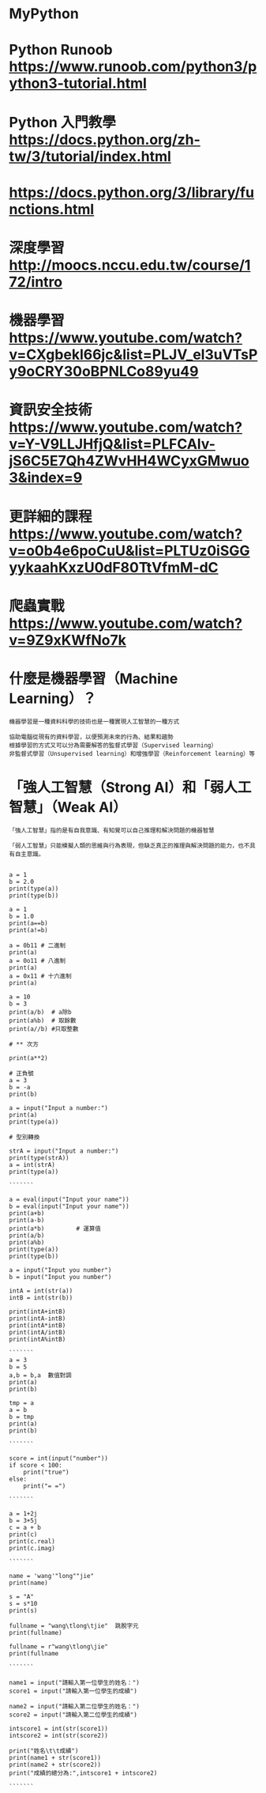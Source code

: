 # MyPython


# Python Runoob https://www.runoob.com/python3/python3-tutorial.html
# Python 入門教學  https://docs.python.org/zh-tw/3/tutorial/index.html
# https://docs.python.org/3/library/functions.html

# 深度學習 http://moocs.nccu.edu.tw/course/172/intro

# 機器學習 https://www.youtube.com/watch?v=CXgbekl66jc&list=PLJV_el3uVTsPy9oCRY30oBPNLCo89yu49

# 資訊安全技術 https://www.youtube.com/watch?v=Y-V9LLJHfjQ&list=PLFCAlv-jS6C5E7Qh4ZWvHH4WCyxGMwuo3&index=9

# 更詳細的課程 https://www.youtube.com/watch?v=o0b4e6poCuU&list=PLTUz0iSGGyykaahKxzU0dF80TtVfmM-dC

# 爬蟲實戰 https://www.youtube.com/watch?v=9Z9xKWfNo7k


# 什麼是機器學習（Machine Learning）？

`````````
機器學習是一種資料科學的技術也是一種實現人工智慧的一種方式

協助電腦從現有的資料學習，以便預測未來的行為、結果和趨勢
根據學習的方式又可以分為需要解答的監督式學習（Supervised learning）
非監督式學習（Unsupervised learning）和增強學習（Reinforcement learning）等

`````````

# 「強人工智慧（Strong AI）和「弱人工智慧」（Weak AI）

`````````
「強人工智慧」指的是有自我意識、有知覺可以自己推理和解決問題的機器智慧

「弱人工智慧」只能模擬人類的思維與行為表現，但缺乏真正的推理與解決問題的能力，也不具有自主意識。
 
`````````

`````````
a = 1
b = 2.0
print(type(a))
print(type(b))

`````````

`````````
a = 1
b = 1.0
print(a==b)
print(a!=b)

`````````

````````
a = 0b11 # 二進制
print(a)
a = 0o11 # 八進制
print(a)
a = 0x11 # 十六進制
print(a)

````````
````````
a = 10
b = 3
print(a/b)  # a除b
print(a%b)  # 取餘數
print(a//b) #只取整數

# ** 次方

print(a**2)

# 正負號
a = 3
b = -a
print(b)

````````

````````
a = input("Input a number:")
print(a)
print(type(a))

# 型別轉換

strA = input("Input a number:")
print(type(strA))
a = int(strA)
print(type(a))

```````

a = eval(input("Input your name"))
b = eval(input("Input your name")) 
print(a+b)
print(a-b)
print(a*b)         # 運算值
print(a/b)
print(a%b)
print(type(a))
print(type(b))

a = input("Input you number")
b = input("Input you number")

intA = int(str(a))
intB = int(str(b))

print(intA+intB)
print(intA-intB)
print(intA*intB)
print(intA/intB)
print(intA%intB)

```````
a = 3
b = 5
a,b = b,a  數值對調
print(a)
print(b)

tmp = a
a = b
b = tmp
print(a)
print(b)

```````

score = int(input("number"))
if score < 100:
    print("true")
else:
    print("= =")

```````

a = 1+2j
b = 3+5j
c = a + b
print(c)
print(c.real)
print(c.imag)

```````

name = 'wang'"long""jie"
print(name)

s = "A"
s = s*10
print(s)

fullname = "wang\tlong\tjie"  跳脫字元
print(fullname)

fullname = r"wang\tlong\jie"
print(fullname

```````

name1 = input("請輸入第一位學生的姓名：")
score1 = input("請輸入第一位學生的成績")

name2 = input("請輸入第二位學生的姓名：")
score2 = input("請輸入第二位學生的成績")

intscore1 = int(str(score1))
intscore2 = int(str(score2))

print("姓名\t\t成績")
print(name1 + str(score1))
print(name2 + str(score2))
print("成績的總分為:",intscore1 + intscore2)

```````
